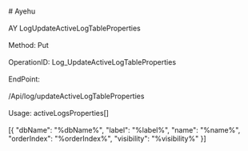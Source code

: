 <br>#     Ayehu</br>
<br>AY LogUpdateActiveLogTableProperties</br>
<br>Method: Put</br>
<br>OperationID: Log_UpdateActiveLogTableProperties</br>
<br>EndPoint:</br>
<br>/Api/log/updateActiveLogTableProperties</br>
<br>Usage: activeLogsProperties[]</br>
<br>[{
  "dbName": "%dbName%",
  "label": "%label%",
  "name": "%name%",
  "orderIndex": "%orderIndex%",
  "visibility": "%visibility%"
}]</br>
